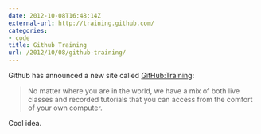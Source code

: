 ```yaml
---
date: 2012-10-08T16:48:14Z
external-url: http://training.github.com/
categories:
- code
title: Github Training
url: /2012/10/08/github-training/
---
```


Github has announced a new site called [GitHub:Training](http://training.github.com/): 

> No matter where you are in the world, we have a mix of both live classes and recorded tutorials that you can access from the comfort of your own computer.

Cool idea.
